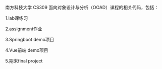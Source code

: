 南方科技大学 CS309 面向对象设计与分析（OOAD）课程的相关代码，包括：

1.lab课练习

2.assignment作业

3.Springboot demo项目

4.Vue前端 demo项目

5.期末final project
